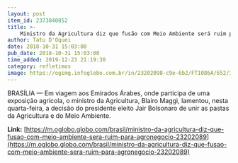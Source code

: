 ```yaml
---
layout: post
item_id: 2373840852
title: >-
    Ministro da Agricultura diz que fusão com Meio Ambiente será ruim para agronegócio
author: Tatu D'Oquei
date: 2018-10-31 15:03:00
pub_date: 2018-10-31 15:03:00
time_added: 2019-12-23 21:19:30
category: refletimos
image: https://ogimg.infoglobo.com.br/in/23202098-c9e-6b2/FT1086A/652/31777542378_bb08b1b227_o.jpg
---
```


BRASÍLIA — Em viagem aos Emirados Árabes, onde participa de uma exposição agrícola, o ministro da Agricultura, Blairo Maggi, lamentou, nesta quarta-feira, a decisão do presidente eleito Jair Bolsonaro de unir as pastas da Agricultura e do Meio Ambiente.

**Link:** [https://m.oglobo.globo.com/brasil/ministro-da-agricultura-diz-que-fusao-com-meio-ambiente-sera-ruim-para-agronegocio-23202089](https://m.oglobo.globo.com/brasil/ministro-da-agricultura-diz-que-fusao-com-meio-ambiente-sera-ruim-para-agronegocio-23202089)

